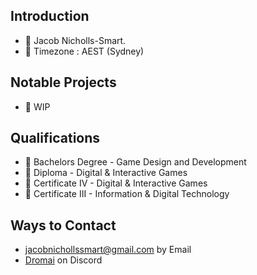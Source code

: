 ## Introduction
- 🧑 Jacob Nicholls-Smart.
- 🧭 Timezone : AEST (Sydney) 

## Notable Projects 
- 🚧 WIP

## Qualifications
- 📕 Bachelors Degree - Game Design and Development
- 📙 Diploma - Digital & Interactive Games
- 📗 Certificate IV - Digital & Interactive Games 
- 📘 Certificate III - Information & Digital Technology

## Ways to Contact
- [jacobnichollssmart@gmail.com](jacobnichollssmart@gmail.com) by Email
- [Dromai](./) on Discord
